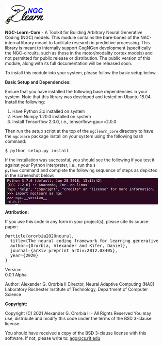 <img src="img/ngc-learn-logo.png" width="128">

<b>NGC-Learn-Core</b> - A Toolkit for Building Arbitrary Neural Generative Coding (NGC) models.
This module contains the bare-bones of the NAC-internal library meant to
facilitate research in predictive processing.
This library is meant to internally support CogNGen development (specifically
the NGC-circuits, such as those in the motor/modality cortex models) and not
permitted for public release or distribution.
The public version of this
module, along with its full documentation will be released soon.

To install this module into your system, please follow the basic setup below.

<b>Basic Setup and Dependencies:</b>

Ensure that you have installed the following base dependencies in your system.
Note that this library was developed and tested on Ubuntu 18.04. Install
the following:
1) Have Python 3.x installed on system
2) Have Numpy 1.20.0 installed on system
3) Install Tensorflow 2.0.0, i.e., tensorflow-gpu>=2.0.0

Then run the setup script at the top of the <code>ngclearn_core</code> directory
to have the <code>ngclearn</code> package install on your system using the
following bash command:
<pre>
$ python setup.py install
</pre>

If the installation was successful, you should see the following if you test
it against your Python interpreter, i.e., run the <code>$ python</code> command
and complete the following sequence of steps as depicted in the screenshot below:<br>
<img src="img/test_ngclearn_install.png" width="512">


<b>Attribution:</b>

If you use this code in any form in your project(s), please cite its source
paper:
<pre>
@article{ororbia2020neural,
  title={The neural coding framework for learning generative models},
  author={Ororbia, Alexander and Kifer, Daniel},
  journal={arXiv preprint arXiv:2012.03405},
  year={2020}
}
</pre>

Version:  
0.0.1 Alpha

Author:
Alexander G. Ororbia II
Director, Neural Adaptive Computing (NAC) Laboratory
Rochester Institute of Technology, Department of Computer Science

<b>Copyright:</b>

Copyright (C) 2021 Alexander G. Ororbia II - All Rights Reserved
You may use, distribute and modify this code under the
terms of the BSD 3-clause license.

You should have received a copy of the BSD 3-clause license with
this software. If not, please write to: ago@cs.rit.edu 
